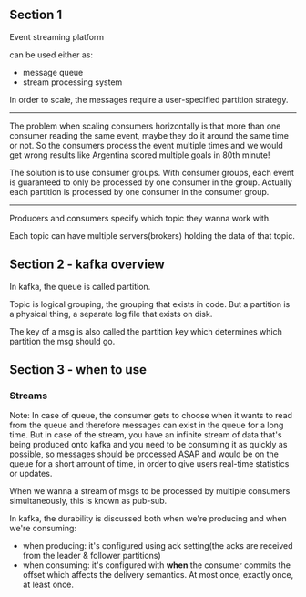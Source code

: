 ## Section 1

Event streaming platform

can be used either as:
- message queue
- stream processing system

In order to scale, the messages require a user-specified partition strategy.

---

The problem when scaling consumers horizontally is that more than one consumer reading the same event, maybe they do it around the
same time or not. So the consumers process the event multiple times and we would get wrong results like Argentina scored multiple goals
in 80th minute!

The solution is to use consumer groups. With consumer groups, each event is guaranteed to only be processed by one consumer in the
group. Actually each partition is processed by one consumer in the consumer group.

---

Producers and consumers specify which topic they wanna work with.

Each topic can have multiple servers(brokers) holding the data of that topic.

## Section 2 - kafka overview

In kafka, the queue is called partition.

Topic is logical grouping, the grouping that exists in code. But a partition is a physical thing, a separate log file that exists on disk.

The key of a msg is also called the partition key which determines which partition the msg should go.

## Section 3 - when to use
### Streams
Note: In case of queue, the consumer gets to choose when it wants to read from the queue and therefore messages can exist in the queue
for a long time. But in case of the stream, you have an infinite stream of data that's being produced onto kafka and you need
to be consuming it as quickly as possible, so messages should be processed ASAP and would be on the queue for a short amount of time,
in order to give users real-time statistics or updates.

When we wanna a stream of msgs to be processed by multiple consumers simultaneously, this is known as pub-sub.

In kafka, the durability is discussed both when we're producing and when we're consuming:
- when producing: it's configured using ack setting(the acks are received from the leader & follower partitions)
- when consuming: it's configured with **when** the consumer commits the offset which affects the delivery semantics. At most once,
exactly once, at least once.
